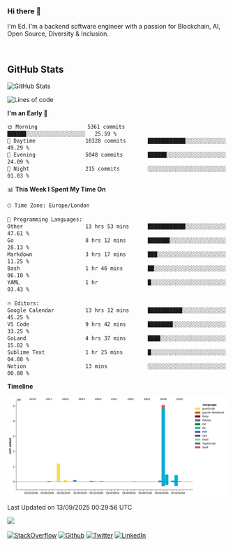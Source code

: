 ### Hi there 👋
 I'm Ed. I'm a backend software engineer with a passion for Blockchain, AI, Open Source, Diversity & Inclusion.

<br />

<h2>GitHub Stats</h2>
<p><img src="https://github-readme-stats.vercel.app/api?username=echarrod&amp;show_icons=true" alt="GitHub Stats"></p>

<!--START_SECTION:waka-->
![Lines of code](https://img.shields.io/badge/From%20Hello%20World%20I%27ve%20Written-7.7%20million%20lines%20of%20code-blue)

**I'm an Early 🐤** 

```text
🌞 Morning                5361 commits        ██████░░░░░░░░░░░░░░░░░░░   25.59 % 
🌆 Daytime                10328 commits       ████████████░░░░░░░░░░░░░   49.29 % 
🌃 Evening                5048 commits        ██████░░░░░░░░░░░░░░░░░░░   24.09 % 
🌙 Night                  215 commits         ░░░░░░░░░░░░░░░░░░░░░░░░░   01.03 % 
```


📊 **This Week I Spent My Time On** 

```text
🕑︎ Time Zone: Europe/London

💬 Programming Languages: 
Other                    13 hrs 53 mins      ████████████░░░░░░░░░░░░░   47.61 % 
Go                       8 hrs 12 mins       ███████░░░░░░░░░░░░░░░░░░   28.13 % 
Markdown                 3 hrs 17 mins       ███░░░░░░░░░░░░░░░░░░░░░░   11.25 % 
Bash                     1 hr 46 mins        ██░░░░░░░░░░░░░░░░░░░░░░░   06.10 % 
YAML                     1 hr                █░░░░░░░░░░░░░░░░░░░░░░░░   03.43 % 

🔥 Editors: 
Google Calendar          13 hrs 12 mins      ███████████░░░░░░░░░░░░░░   45.25 % 
VS Code                  9 hrs 42 mins       ████████░░░░░░░░░░░░░░░░░   33.25 % 
GoLand                   4 hrs 37 mins       ████░░░░░░░░░░░░░░░░░░░░░   15.82 % 
Sublime Text             1 hr 25 mins        █░░░░░░░░░░░░░░░░░░░░░░░░   04.88 % 
Notion                   13 mins             ░░░░░░░░░░░░░░░░░░░░░░░░░   00.80 % 
```

**Timeline**

![Lines of Code chart](https://raw.githubusercontent.com/echarrod/echarrod/main/assets/bar_graph.png)


 Last Updated on 13/09/2025 00:29:56 UTC
<!--END_SECTION:waka-->

![](https://komarev.com/ghpvc/?username=echarrod)

<p>
<a href="https://stackoverflow.com/users/1014632/ech" target="_blank"><img alt="StackOverflow" src="https://img.shields.io/badge/-Stackoverflow-FE7A16?style=for-the-badge&logo=stack-overflow&logoColor=white" /></a> 
<a href="https://github.com/echarrod" target="_blank"><img alt="Github" src="https://img.shields.io/badge/GitHub-%2312100E.svg?&style=for-the-badge&logo=Github&logoColor=white" /></a> 
<a href="https://twitter.com/e_harrod" target="_blank"><img alt="Twitter" src="https://img.shields.io/badge/twitter-%231DA1F2.svg?&style=for-the-badge&logo=twitter&logoColor=white" /></a> 
<a href="https://www.linkedin.com/in/ed-harrod" target="_blank"><img alt="LinkedIn" src="https://img.shields.io/badge/linkedin-%230077B5.svg?&style=for-the-badge&logo=linkedin&logoColor=white" /></a>
